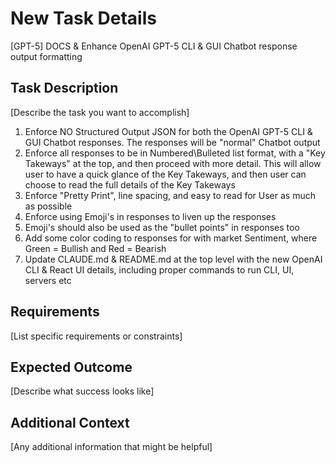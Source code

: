 # New Task Details

<!-- User: Add your task details here -->

[GPT-5] DOCS & Enhance OpenAI GPT-5 CLI & GUI Chatbot response output formatting


## Task Description
[Describe the task you want to accomplish]
1. Enforce NO Structured Output JSON for both the OpenAI GPT-5 CLI & GUI Chatbot responses. The responses will be "normal" Chatbot output
2. Enforce all responses to be in Numbered\Bulleted list format, with a "Key Takeways" at the top, and then proceed with more detail. This will allow user to have a quick glance of the Key Takeways, and then user can choose to read the full details of the Key Takeways
3. Enforce "Pretty Print", line spacing, and easy to read for User as much as possible
4. Enforce using Emoji's in responses to liven up the responses
5. Emoji's should also be used as the "bullet points" in responses too
6. Add some color coding to responses for with market Sentiment, where Green = Bullish and Red = Bearish
7. Update CLAUDE.md & README.md at the top level with the new OpenAI CLI & React UI details, including proper commands to run CLI, UI, servers etc

## Requirements
[List specific requirements or constraints]


## Expected Outcome
[Describe what success looks like]

## Additional Context
[Any additional information that might be helpful]